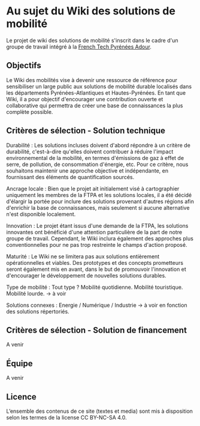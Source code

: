 # Au sujet du Wiki des solutions de mobilité

Le projet de wiki des solutions de mobilité s'inscrit dans le cadre d'un groupe de travail intégré à la [French Tech Pyrénées Adour](https://www.lafrenchtech-pyreneesadour.fr/).

## Objectifs

Le Wiki des mobilités vise à devenir une ressource de référence pour sensibiliser un large public aux solutions de mobilité durable localisés dans les départements Pyrénées-Atlantiques et Hautes-Pyrénées. En tant que Wiki, il a pour objectif d'encourager une contribution ouverte et collaborative qui permettra de créer une base de connaissances la plus complète possible.

## Critères de sélection - Solution technique

Durabilité : Les solutions incluses doivent d'abord répondre à un critère de durabilité, c'est-à-dire qu'elles doivent contribuer à réduire l'impact environnemental de la mobilité, en termes d'émissions de gaz à effet de serre, de pollution, de consommation d'énergie, etc. Pour ce critère, nous souhaitons maintenir une approche objective et indépendante, en fournissant des éléments de quantification sourcés.

Ancrage locale : Bien que le projet ait initialement visé à cartographier uniquement les membres de la FTPA et les solutions locales, il a été décidé d'élargir la portée pour inclure des solutions provenant d'autres régions afin d'enrichir la base de connaissances, mais seulement si aucune alternative n'est disponible localement.

Innovation : Le projet étant issus d'une demande de la FTPA, les solutions innovantes ont bénéficié d'une attention particulière de la part de notre groupe de travail. Cependant, le Wiki inclura également des approches plus conventionnelles pour ne pas trop restreinte le champs d'action proposé.

Maturité : Le Wiki ne se limitera pas aux solutions entièrement opérationnelles et viables. Des prototypes et des concepts prometteurs seront également mis en avant, dans le but de promouvoir l'innovation et d'encourager le développement de nouvelles solutions durables.

Type de mobilité : Tout type ? Mobilité quotidienne. Mobilité touristique. Mobilité lourde. -> à voir

Solutions connexes : Energie / Numérique / Industrie -> à voir en fonction des solutions répertoriés.

## Critères de sélection - Solution de financement

A venir

## Équipe

A venir

## Licence

L’ensemble des contenus de ce site (textes et media) sont mis à disposition selon les termes de la license CC BY-NC-SA 4.0.
